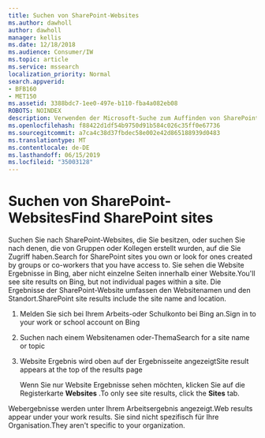 ```yaml
---
title: Suchen von SharePoint-Websites
ms.author: dawholl
author: dawholl
manager: kellis
ms.date: 12/18/2018
ms.audience: Consumer/IW
ms.topic: article
ms.service: mssearch
localization_priority: Normal
search.appverid:
- BFB160
- MET150
ms.assetid: 3388bdc7-1ee0-497e-b110-fba4a082eb08
ROBOTS: NOINDEX
description: Verwenden der Microsoft-Suche zum Auffinden von SharePoint-Websites und der Details, die angezeigt werden
ms.openlocfilehash: f88422d1df54b9750d91b584c026c35ff0e67736
ms.sourcegitcommit: a7ca4c38d37fbdec58e002e42d865188939d0483
ms.translationtype: MT
ms.contentlocale: de-DE
ms.lasthandoff: 06/15/2019
ms.locfileid: "35003128"
---
```

# <a name="find-sharepoint-sites"></a><span data-ttu-id="b983a-103">Suchen von SharePoint-Websites</span><span class="sxs-lookup"><span data-stu-id="b983a-103">Find SharePoint sites</span></span>

<span data-ttu-id="b983a-104">Suchen Sie nach SharePoint-Websites, die Sie besitzen, oder suchen Sie nach denen, die von Gruppen oder Kollegen erstellt wurden, auf die Sie Zugriff haben.</span><span class="sxs-lookup"><span data-stu-id="b983a-104">Search for SharePoint sites you own or look for ones created by groups or co-workers that you have access to.</span></span> <span data-ttu-id="b983a-105">Sie sehen die Website Ergebnisse in Bing, aber nicht einzelne Seiten innerhalb einer Website.</span><span class="sxs-lookup"><span data-stu-id="b983a-105">You'll see site results on Bing, but not individual pages within a site.</span></span> <span data-ttu-id="b983a-106">Die Ergebnisse der SharePoint-Website umfassen den Websitenamen und den Standort.</span><span class="sxs-lookup"><span data-stu-id="b983a-106">SharePoint site results include the site name and location.</span></span>
  
1. <span data-ttu-id="b983a-107">Melden Sie sich bei Ihrem Arbeits-oder Schulkonto bei Bing an.</span><span class="sxs-lookup"><span data-stu-id="b983a-107">Sign in to your work or school account on Bing</span></span>
    
2. <span data-ttu-id="b983a-108">Suchen nach einem Websitenamen oder-Thema</span><span class="sxs-lookup"><span data-stu-id="b983a-108">Search for a site name or topic</span></span>
    
3. <span data-ttu-id="b983a-109">Website Ergebnis wird oben auf der Ergebnisseite angezeigt</span><span class="sxs-lookup"><span data-stu-id="b983a-109">Site result appears at the top of the results page</span></span>
    
    <span data-ttu-id="b983a-110">Wenn Sie nur Website Ergebnisse sehen möchten, klicken Sie auf die Registerkarte **Websites** .</span><span class="sxs-lookup"><span data-stu-id="b983a-110">To only see site results, click the **Sites** tab.</span></span> 
    
<span data-ttu-id="b983a-111">Webergebnisse werden unter Ihrem Arbeitsergebnis angezeigt.</span><span class="sxs-lookup"><span data-stu-id="b983a-111">Web results appear under your work results.</span></span> <span data-ttu-id="b983a-112">Sie sind nicht spezifisch für Ihre Organisation.</span><span class="sxs-lookup"><span data-stu-id="b983a-112">They aren't specific to your organization.</span></span>
